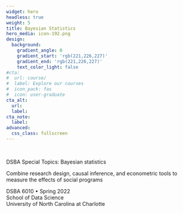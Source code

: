 ```yaml
---
widget: hero
headless: true
weight: 5
title: Bayesian Statistics
hero_media: icon-192.png
design:
  background:
    gradient_angle: 0
    gradient_start: 'rgb(221,226,227)'
    gradient_end: 'rgb(221,226,227)'
    text_color_light: false
#cta:
#  url: course/
#  label: Explore our courses
#  icon_pack: fas
#  icon: user-graduate
cta_alt:
  url:
  label:
cta_note:
  label:
advanced:
  css_class: fullscreen
---
```

<br>

DSBA Special Topics: Bayesian statistics

Combine research design, causal inference, and econometric tools to measure the effects of social programs

DSBA 6010 • Spring 2022
<br>School of Data Science
<br>University of North Carolina at Charlotte
